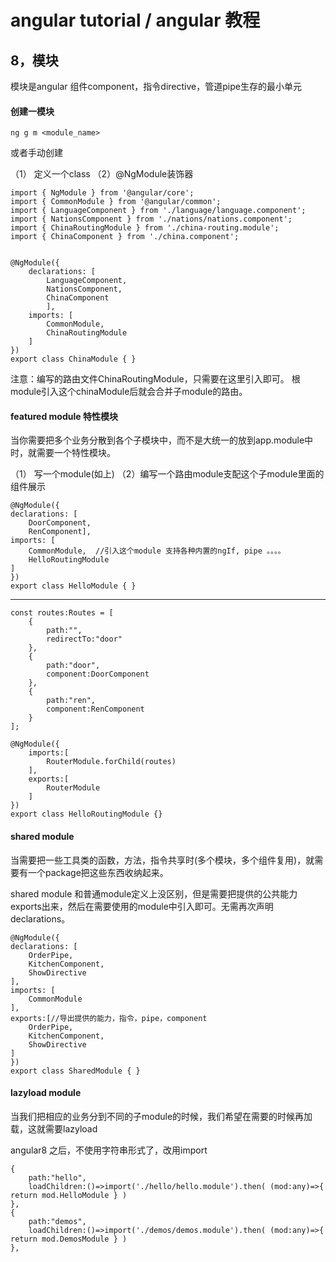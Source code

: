 # angular tutorial  / angular 教程

## 8，模块

模块是angular 组件component，指令directive，管道pipe生存的最小单元

#### 创建一模块

    ng g m <module_name>

或者手动创建

（1） 定义一个class  （2）@NgModule装饰器

    import { NgModule } from '@angular/core';
    import { CommonModule } from '@angular/common';
    import { LanguageComponent } from './language/language.component';
    import { NationsComponent } from './nations/nations.component';
    import { ChinaRoutingModule } from './china-routing.module';
    import { ChinaComponent } from './china.component';


    @NgModule({
        declarations: [
            LanguageComponent,
            NationsComponent,
            ChinaComponent
            ],
        imports: [
            CommonModule,
            ChinaRoutingModule
        ]
    })
    export class ChinaModule { }

注意：编写的路由文件ChinaRoutingModule，只需要在这里引入即可。 根module引入这个chinaModule后就会合并子module的路由。

#### featured module 特性模块

当你需要把多个业务分散到各个子模块中，而不是大统一的放到app.module中时，就需要一个特性模块。

（1） 写一个module(如上) （2）编写一个路由module支配这个子module里面的组件展示


    @NgModule({
    declarations: [
        DoorComponent, 
        RenComponent],
    imports: [
        CommonModule,  //引入这个module 支持各种内置的ngIf, pipe 。。。。
        HelloRoutingModule
    ]
    })
    export class HelloModule { }

----

    const routes:Routes = [
        {
            path:"",
            redirectTo:"door"
        },
        {
            path:"door",
            component:DoorComponent
        },
        {
            path:"ren",
            component:RenComponent
        }
    ];

    @NgModule({
        imports:[
            RouterModule.forChild(routes)
        ],
        exports:[
            RouterModule
        ]
    })
    export class HelloRoutingModule {}  

#### shared module
 
当需要把一些工具类的函数，方法，指令共享时(多个模块，多个组件复用)，就需要有一个package把这些东西收纳起来。

shared module 和普通module定义上没区别，但是需要把提供的公共能力exports出来，然后在需要使用的module中引入即可。无需再次声明declarations。

    @NgModule({
    declarations: [
        OrderPipe,
        KitchenComponent, 
        ShowDirective
    ],
    imports: [
        CommonModule
    ],
    exports:[//导出提供的能力，指令，pipe，component
        OrderPipe, 
        KitchenComponent, 
        ShowDirective    
    ]
    })
    export class SharedModule { }

#### lazyload module

当我们把相应的业务分到不同的子module的时候，我们希望在需要的时候再加载，这就需要lazyload

angular8 之后，不使用字符串形式了，改用import

    {
        path:"hello",
        loadChildren:()=>import('./hello/hello.module').then( (mod:any)=>{ return mod.HelloModule } )
    },   
    {
        path:"demos",
        loadChildren:()=>import('./demos/demos.module').then( (mod:any)=>{ return mod.DemosModule } )
    },  

    